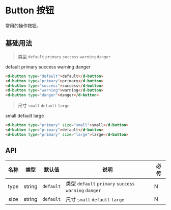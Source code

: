 # Button 按钮

常用的操作按钮。

## 基础用法

> 类型 `default` `primary` `success` `warning` `danger`

<d-button type="default">default</d-button>
<d-button type="primary">primary</d-button>
<d-button type="success">success</d-button>
<d-button type="warning">warning</d-button>
<d-button type="danger">danger</d-button>

```html
<d-button type="default">default</d-button>
<d-button type="primary">primary</d-button>
<d-button type="success">success</d-button>
<d-button type="warning">warning</d-button>
<d-button type="danger">danger</d-button>
```

> 尺寸 `small` `default` `large`

<d-button type="primary" size="small">small</d-button>
<d-button type="primary">default</d-button>
<d-button type="primary" size="large">large</d-button>

```html
<d-button type="primary" size="small">small</d-button>
<d-button type="primary">default</d-button>
<d-button type="primary" size="large">large</d-button>
```

## API

| 名称 |  类型  |  默认值   | 说明                                                  | 必传 |
| :--: | :----: | :-------: | ----------------------------------------------------- | ---- |
| type | string | `default` | 类型 `default` `primary` `success` `warning` `danger` | N    |
| size | string | `default` | 尺寸 `small` `default` `large`                        | N    |
